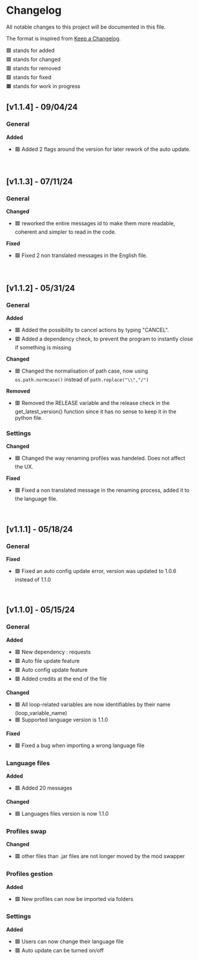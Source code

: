 # Changelog

All notable changes to this project will be documented in this file.

The format is inspired from [Keep a Changelog](https://keepachangelog.com).

🟩 stands for added<br>
🟦 stands for changed<br>
🟥 stands for removed<br>
🟪 stands for fixed<br>
🟧 stands for work in progress<br>


## [v1.1.4] - 09/04/24

### **General**

**Added**
- 🟩 Added 2 flags around the version for later rework of the auto update.
<br>

## [v1.1.3] - 07/11/24

### **General**

**Changed**
- 🟦 reworked the entire messages id to make them more readable, coherent and simpler to read in the code.

**Fixed**
- 🟪 Fixed 2 non translated messages in the English file.
<br>

## [v1.1.2] - 05/31/24

### **General**

**Added**
- 🟩 Added the possibility to cancel actions by typing "CANCEL".
- 🟩 Added a dependency check, to prevent the program to instantly close if something is missing

**Changed**
- 🟦 Changed the normalisation of path case, now using ``os.path.normcase()`` instead of ``path.replace("\\","/")``

**Removed**
- 🟥 Removed the RELEASE variable and the release check in the get_latest_version() function since it has no sense to keep it in the python file.

### **Settings**

**Changed**
- 🟦 Changed the way renaming profiles was handeled. Does not affect the UX.

**Fixed**
- 🟪 Fixed a non translated message in the renaming process, added it to the language file.
<br>

## [v1.1.1] - 05/18/24

### **General**

**Fixed**
- 🟪 Fixed an auto config update error, version was updated to 1.0.6 instead of 1.1.0

<br>

## [v1.1.0] - 05/15/24

### **General**

**Added**
- 🟩 New dependency : requests
- 🟩 Auto file update feature
- 🟩 Auto config update feature
- 🟩 Added credits at the end of the file

**Changed**
- 🟦 All loop-related variables are now identifiables by their name (loop_variable_name)
- 🟦 Supported language version is 1.1.0

**Fixed**
- 🟪 Fixed a bug when importing a wrong language file

### **Language files**

**Added**
- 🟩 Added 20 messages

**Changed**
- 🟦 Languages files version is now 1.1.0

### **Profiles swap**

**Changed**
- 🟩 other files than .jar files are not longer moved by the mod swapper

### **Profiles gestion**

**Added**
- 🟩 New profiles can now be imported via folders

### **Settings**

**Added**
- 🟩 Users can now change their language file
- 🟩 Auto update can be turned on/off
